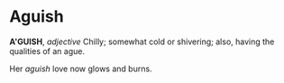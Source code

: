 # Aguish

**A'GUISH**, _adjective_ Chilly; somewhat cold or shivering; also, having the qualities of an ague.

Her _aguish_ love now glows and burns.